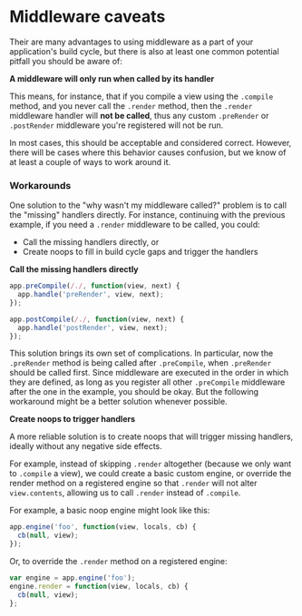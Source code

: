 # Middleware caveats

Their are many advantages to using middleware as a part of your application's build cycle, but there is also at least one common potential pitfall you should be aware of:

**A middleware will only run when called by its handler**

This means, for instance, that if you compile a view using the `.compile` method, and you never call the `.render` method, then the `.render` middleware handler will **not be called**, thus any custom `.preRender` or `.postRender` middleware you're registered will not be run.

In most cases, this should be acceptable and considered correct. However, there will be cases where this behavior causes confusion, but we know of at least a couple of ways to work around it.

### Workarounds

One solution to the "why wasn't my middleware called?" problem is to call the "missing" handlers directly. For instance, continuing with the previous example, if you need a `.render` middleware to be called, you could:

* Call the missing handlers directly, or
* Create noops to fill in build cycle gaps and trigger the handlers

**Call the missing handlers directly**

```js
app.preCompile(/./, function(view, next) {
  app.handle('preRender', view, next);
});

app.postCompile(/./, function(view, next) {
  app.handle('postRender', view, next);
});
```

This solution brings its own set of complications. In particular, now the `.preRender` method is being called after `.preCompile`, when `.preRender` should be called first. Since middleware are executed in the order in which they are defined, as long as you register all other `.preCompile` middleware after the one in the example, you should be okay. But the following workaround might be a better solution whenever possible.

**Create noops to trigger handlers**

A more reliable solution is to create noops that will trigger missing handlers, ideally without any negative side effects.

For example, instead of skipping `.render` altogether (because we only want to `.compile` a view), we could create a basic custom engine, or override the render method on a registered engine so that `.render` will not alter `view.contents`, allowing us to call `.render` instead of `.compile`.

For example, a basic noop engine might look like this:

```js
app.engine('foo', function(view, locals, cb) {
  cb(null, view);
});
```

Or, to override the `.render` method on a registered engine:

```js
var engine = app.engine('foo');
engine.render = function(view, locals, cb) {
  cb(null, view);
};
```